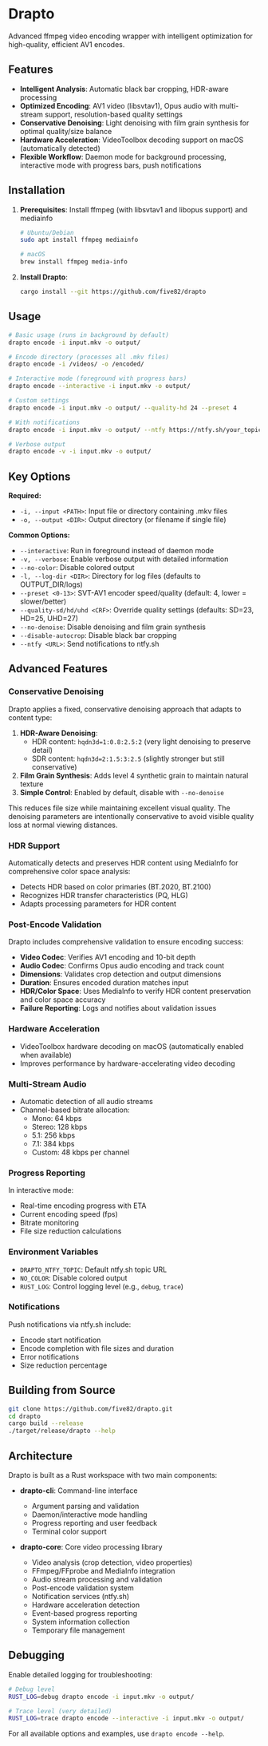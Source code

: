 # Drapto

Advanced ffmpeg video encoding wrapper with intelligent optimization for high-quality, efficient AV1 encodes.

## Features

* **Intelligent Analysis**: Automatic black bar cropping, HDR-aware processing
* **Optimized Encoding**: AV1 video (libsvtav1), Opus audio with multi-stream support, resolution-based quality settings
* **Conservative Denoising**: Light denoising with film grain synthesis for optimal quality/size balance
* **Hardware Acceleration**: VideoToolbox decoding support on macOS (automatically detected)
* **Flexible Workflow**: Daemon mode for background processing, interactive mode with progress bars, push notifications

## Installation

1. **Prerequisites**: Install ffmpeg (with libsvtav1 and libopus support) and mediainfo
   ```bash
   # Ubuntu/Debian
   sudo apt install ffmpeg mediainfo

   # macOS
   brew install ffmpeg media-info
   ```

2. **Install Drapto**:
   ```bash
   cargo install --git https://github.com/five82/drapto
   ```

## Usage

```bash
# Basic usage (runs in background by default)
drapto encode -i input.mkv -o output/

# Encode directory (processes all .mkv files)
drapto encode -i /videos/ -o /encoded/

# Interactive mode (foreground with progress bars)
drapto encode --interactive -i input.mkv -o output/

# Custom settings
drapto encode -i input.mkv -o output/ --quality-hd 24 --preset 4

# With notifications
drapto encode -i input.mkv -o output/ --ntfy https://ntfy.sh/your_topic

# Verbose output
drapto encode -v -i input.mkv -o output/
```

## Key Options

**Required:**
* `-i, --input <PATH>`: Input file or directory containing .mkv files
* `-o, --output <DIR>`: Output directory (or filename if single file)

**Common Options:**
* `--interactive`: Run in foreground instead of daemon mode
* `-v, --verbose`: Enable verbose output with detailed information
* `--no-color`: Disable colored output
* `-l, --log-dir <DIR>`: Directory for log files (defaults to OUTPUT_DIR/logs)
* `--preset <0-13>`: SVT-AV1 encoder speed/quality (default: 4, lower = slower/better)
* `--quality-sd/hd/uhd <CRF>`: Override quality settings (defaults: SD=23, HD=25, UHD=27)
* `--no-denoise`: Disable denoising and film grain synthesis
* `--disable-autocrop`: Disable black bar cropping
* `--ntfy <URL>`: Send notifications to ntfy.sh

## Advanced Features

### Conservative Denoising

Drapto applies a fixed, conservative denoising approach that adapts to content type:

1. **HDR-Aware Denoising**:
   - HDR content: `hqdn3d=1:0.8:2.5:2` (very light denoising to preserve detail)
   - SDR content: `hqdn3d=2:1.5:3:2.5` (slightly stronger but still conservative)
2. **Film Grain Synthesis**: Adds level 4 synthetic grain to maintain natural texture
3. **Simple Control**: Enabled by default, disable with `--no-denoise`

This reduces file size while maintaining excellent visual quality. The denoising parameters are intentionally conservative to avoid visible quality loss at normal viewing distances.

### HDR Support

Automatically detects and preserves HDR content using MediaInfo for comprehensive color space analysis:
- Detects HDR based on color primaries (BT.2020, BT.2100)
- Recognizes HDR transfer characteristics (PQ, HLG)
- Adapts processing parameters for HDR content

### Post-Encode Validation

Drapto includes comprehensive validation to ensure encoding success:

* **Video Codec**: Verifies AV1 encoding and 10-bit depth
* **Audio Codec**: Confirms Opus audio encoding and track count
* **Dimensions**: Validates crop detection and output dimensions
* **Duration**: Ensures encoded duration matches input
* **HDR/Color Space**: Uses MediaInfo to verify HDR content preservation and color space accuracy
* **Failure Reporting**: Logs and notifies about validation issues

### Hardware Acceleration

* VideoToolbox hardware decoding on macOS (automatically enabled when available)
* Improves performance by hardware-accelerating video decoding

### Multi-Stream Audio

* Automatic detection of all audio streams
* Channel-based bitrate allocation:
  * Mono: 64 kbps
  * Stereo: 128 kbps
  * 5.1: 256 kbps
  * 7.1: 384 kbps
  * Custom: 48 kbps per channel

### Progress Reporting

In interactive mode:
* Real-time encoding progress with ETA
* Current encoding speed (fps)
* Bitrate monitoring
* File size reduction calculations

### Environment Variables

* `DRAPTO_NTFY_TOPIC`: Default ntfy.sh topic URL
* `NO_COLOR`: Disable colored output
* `RUST_LOG`: Control logging level (e.g., `debug`, `trace`)

### Notifications

Push notifications via ntfy.sh include:
* Encode start notification
* Encode completion with file sizes and duration
* Error notifications
* Size reduction percentage

## Building from Source

```bash
git clone https://github.com/five82/drapto.git
cd drapto
cargo build --release
./target/release/drapto --help
```

## Architecture

Drapto is built as a Rust workspace with two main components:

* **drapto-cli**: Command-line interface
  * Argument parsing and validation
  * Daemon/interactive mode handling
  * Progress reporting and user feedback
  * Terminal color support

* **drapto-core**: Core video processing library
  * Video analysis (crop detection, video properties)
  * FFmpeg/FFprobe and MediaInfo integration
  * Audio stream processing and validation
  * Post-encode validation system
  * Notification services (ntfy.sh)
  * Hardware acceleration detection
  * Event-based progress reporting
  * System information collection
  * Temporary file management

## Debugging

Enable detailed logging for troubleshooting:

```bash
# Debug level
RUST_LOG=debug drapto encode -i input.mkv -o output/

# Trace level (very detailed)
RUST_LOG=trace drapto encode --interactive -i input.mkv -o output/
```

For all available options and examples, use `drapto encode --help`.
